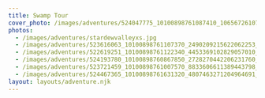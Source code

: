 ```yaml
---
title: Swamp Tour
cover_photo: /images/adventures/524047775_10100898761087410_1065672610744957615_n.jpg
photos:
  - /images/adventures/stardewvalleyxs.jpg
  - /images/adventures/523616063_10100898761107370_2490209215622062253_n.jpg
  - /images/adventures/522619251_10100898761122340_4453369102829057010_n.jpg
  - /images/adventures/524193780_10100898760867850_2728270442206231760_n.jpg
  - /images/adventures/523721459_10100898761007570_8833606611389443798_n.jpg
  - /images/adventures/524467365_10100898761631320_4807463271204964691_n.jpg
layout: layouts/adventure.njk
---
```

